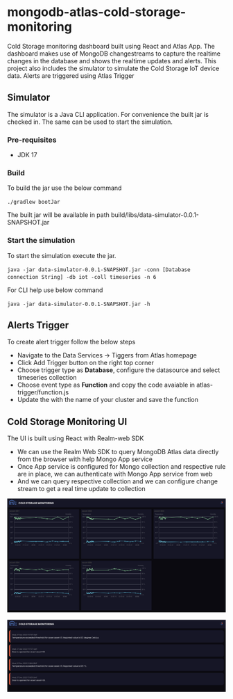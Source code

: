 # mongodb-atlas-cold-storage-monitoring
Cold Storage monitoring dashboard built using React and Atlas App. The dashboard makes use of MongoDB changestreams to capture the realtime changes in the database and shows the realtime updates and alerts. This project also includes the simulator to simulate the Cold Storage IoT device data. Alerts are triggered using Atlas Trigger

## Simulator
The simulator is a Java CLI application. For convenience the built jar is checked in. The same can be used to start the simulation.
### Pre-requisites
- JDK 17
### Build
To build the jar use the below command

<code>./gradlew bootJar</code>

The built jar will be available in path build/libs/data-simulator-0.0.1-SNAPSHOT.jar

### Start the simulation 
To start the simulation execute the jar.

<code>java -jar data-simulator-0.0.1-SNAPSHOT.jar -conn [Database connection String] -db iot -coll timeseries -n 6 </code>

For CLI help use below command

<code>java -jar data-simulator-0.0.1-SNAPSHOT.jar -h </code>

## Alerts Trigger
To create alert trigger follow the below steps
- Navigate to the Data Services -> Tiggers from Atlas homepage
- Click Add Trigger button on the right top corner
- Choose trigger type as <b>Database</b>, configure the datasource and select timeseries collection
- Choose event type as <b>Function</b> and copy the code avaiable in atlas-trigger/function.js
- Update the <Cluster Name> with the name of your cluster and save the function
  
 ## Cold Storage Monitoring UI
  The UI is built using React with Realm-web SDK
  - We can use the Realm Web SDK to query MongoDB Atlas data directly from the browser with help Mongo App service
  - Once App service is configured for Mongo collection and respective rule are in place, we can authenticate with Mongo App service from web
  - And we can query respective collection and we can configure change stream to get a real time update to collection 
  
  ![Monitoring Dashboard](cold-storage-monitoring/public/Dashboard.png)
  
  ![Alerts ](cold-storage-monitoring/public/Alerts.png)
